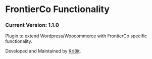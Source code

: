 # FrontierCo Functionality
### Current Version: 1.1.0

Plugin to extend Wordpress/Woocommerce with FrontierCo specific functionality.

Developed and Maintained by [Kri8it](https://kri8it.com/).
